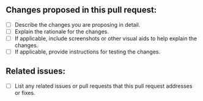 ## Changes proposed in this pull request:

- [ ] Describe the changes you are proposing in detail.
- [ ] Explain the rationale for the changes.
- [ ] If applicable, include screenshots or other visual aids to help explain the changes.
- [ ] If applicable, provide instructions for testing the changes.

## Related issues:

- [ ] List any related issues or pull requests that this pull request addresses or fixes.

